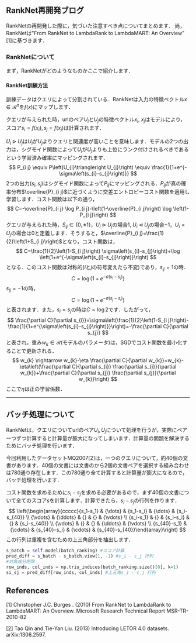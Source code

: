 ## RankNet再開発ブログ

RankNetの再開発した際に，気づいた注意すべき点についてまとめます．
尚，RankNetは"From RankNet to LambdaRank to LambdaMART: An Overview"[1]に基づきます．

### RankNetについて

まず，RankNetがどのようなものかここで紹介します．

#### RankNet訓練方法

訓練データはクエリによって分割されている．RankNetは入力の特徴ベクトル$x \in \mathscr{R}^{n}$を$f(x)$にマップします．

クエリが与えられた時，urlのペア$U_i$と$U_j$の特徴ベクトル$x_i$, $x_j$はモデルにより，スコア$s_i = f(x_i), s_j = f(x_j)$は計算されます．

$U_{i} \triangleright U_{j}$は$U_i$が$U_j$よりクエリと関連度が高いことを意味します．モデルの2つの出力は，シグモイド関数によって$U_ i$が$U_ j$よりも上位にランク付けされるべきであるという学習済み確率にマッピングされます．
$$
P_{i j} \equiv P\left(U_{i}\triangleright U_{j}\right) \equiv \frac{1}{1+e^{-\sigma\left(s_{i}-s_{j}\right)}}
$$
2つの出力$(s_i, s_j)$はシグモイド関数によって$P_{ij}$にマッピングされる．$P_{ij}$が真の確率分布$\overline{P}_{i j}$に近づくように交差エントロピーコスト関数を適用し学習します．コスト関数は以下の通り，
$$
C=-\overline{P}_{i j} \log P_{i j}-\left(1-\overline{P}_{i j}\right) \log \left(1-P_{i j}\right)
$$
クエリが与えられた時，$S_{i j} \in\{0, \pm 1\}$，$U_{i} \triangleright U_{j}$の場合$1$, $U_{i} \triangleleft U_{j}$の場合$-1$，$U_{i} = U_{j}$の場合は$0$と定義します．そうすると，$\overline{P}_{i j}=\frac{1}{2}\left(1+S_{i j}\right)$となり，コスト関数は，
$$
C=\frac{1}{2}\left(1-S_{i j}\right) \sigma\left(s_{i}-s_{j}\right)+\log \left(1+e^{-\sigma\left(s_{i}-s_{j}\right)}\right)
$$
となる．このコスト関数は対称的($i$と$j$の符号変えたら不変)であり，$s_{ij} = 1$の時．
$$
C=\log \left(1+e^{-\sigma\left(s_{i}-s_{j}\right)}\right)
$$
$s_{ij} = -1$の時，
$$
C=\log \left(1+e^{-\sigma\left(s_{j}-s_{i}\right)}\right)
$$
と表されます．また，$s_i = s_j$の時は$C = \log 2$です．したがって，
$$
\frac{\partial C}{\partial s_{i}}=\sigma\left(\frac{1}{2}\left(1-S_{i j}\right)-\frac{1}{1+e^{\sigma\left(s_{i}-s_{j}\right)}}\right)=-\frac{\partial C}{\partial s_{j}}
$$
と表され，重み$w_{k} \in \mathscr{R}$(モデルのパラメータ)は，SGDでコスト関数を最小化することで更新される．
$$
w_{k} \rightarrow w_{k}-\eta \frac{\partial C}{\partial w_{k}}=w_{k}-\eta\left(\frac{\partial C}{\partial s_{i}} \frac{\partial s_{i}}{\partial w_{k}}+\frac{\partial C}{\partial s_{j}} \frac{\partial s_{j}}{\partial w_{k}}\right)
$$
ここで$\eta$は正の学習係数．

---

## バッチ処理について

RankNetは，クエリについてurlのペア$U_i, U_j$について処理を行うが，実際にペア一つずつ計算すると計算量が膨大になってしまいます．計算量の問題を解決するためにバッチ処理を行います．

今回利用したデータセットMQ2007[2]は，一つのクエリについて，約40個の文書があります．40個の文書には文書のから2個の文書ペアを選択する組み合わせは780通り存在します．この780通り全て計算すると計算量が膨大になるので，バッチ処理を行います．

コスト関数を求めるために$s_i - s_j$を求める必要があるので，まず40個の文書について全てのスコア$s$を計算します．計算できたら，$s_i - s_j$の行列を作ります．
$$
\left(\begin{array}{ccccc}{s_1-s_1} & {\dots} & {s_1-s_i} & {\dots} & {s_i-s_{40}} \\ {\vdots} & {\ddots} & {} & {} & {\vdots} \\ {s_i-s_1} & {} & {s_i-s_i} & {} & {s_i-s_{40}} \\ {\vdots} & {} & {} & {\ddots} & {\vdots} \\ {s_{40}-s_1} & {\cdots} & {s_{40}-s_i} & {\cdots} & {s_{40}-s_{40}}\end{array}\right)
$$
この行列は重複を含むための上三角部分を抽出します．

```python
s_batch = self.model(batch_ranking) #スコア計算
pred_diff = s_batch - s_batch.view(1, -1) #s_i - s_j 行列
#対角成分削除
row_inds, col_inds = np.triu_indices(batch_ranking.size()[0], k=1)
si_sj = pred_diff[row_inds, col_inds] #上三角s_i - s_j 行列
```



 ## References

[1] Christopher J.C. Burges . (2010) From RankNet to LambdaRank to LambdaMART: An Overview. Microsoft Research Technical Report MSR-TR-2010-82

[2] Tao Qin and Tie-Yan Liu. (2013) Introducing LETOR 4.0 datasets. arXiv:1306.2597. 
